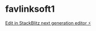# favlinksoft1

[Edit in StackBlitz next generation editor ⚡️](https://stackblitz.com/~/github.com/favvyosii/favlinksoft1)